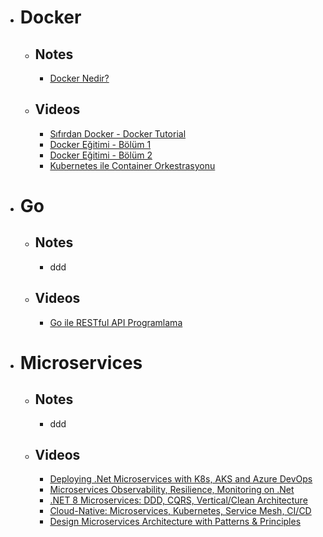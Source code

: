 * # Docker
  * ## Notes 
    * [Docker Nedir?](https://github.com/mrtaakts/MyDevelopmentNotes/blob/main/Docker/Nedir%3F/readme.md)
  * ## Videos
    * [Sıfırdan Docker - Docker Tutorial](https://www.youtube.com/playlist?list=PLRp4oRsit1bzGGClDYCplnGKYI6p-dDE1)
    * [Docker Eğitimi - Bölüm 1](https://www.youtube.com/watch?v=ErBIAgwoqY8)
    * [Docker Eğitimi - Bölüm 2](https://www.youtube.com/watch?v=aI61tgbUVkA)
    * [Kubernetes ile Container Orkestrasyonu](https://www.youtube.com/watch?v=TV00zRu6DEs)
* # Go
   * ## Notes 
     * ddd
  * ## Videos
     * [Go ile RESTful API Programlama](https://www.udemy.com/course/golang-restful-api-programlama/learn)
* # Microservices
   * ## Notes 
     * ddd
  * ## Videos
     * [Deploying .Net Microservices with K8s, AKS and Azure DevOps](https://www.udemy.com/course/deploying-net-microservices-with-k8s-aks-and-azure-devops/learn)
     * [Microservices Observability, Resilience, Monitoring on .Net](https://www.udemy.com/course/microservices-observability-resilience-monitoring-on-net/learn)
     * [.NET 8 Microservices: DDD, CQRS, Vertical/Clean Architecture](https://www.udemy.com/course/microservices-architecture-and-implementation-on-dotnet/learn)
     * [Cloud-Native: Microservices, Kubernetes, Service Mesh, CI/CD](https://www.udemy.com/course/cloud-native-microservices-kubernetes-service-mesh-cicd/learn)
     * [Design Microservices Architecture with Patterns & Principles](https://www.udemy.com/course/design-microservices-architecture-with-patterns-principles/learn)
